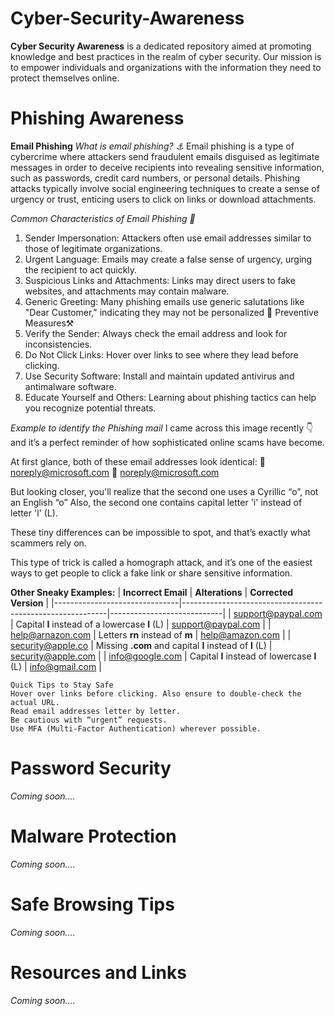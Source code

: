 # Cyber-Security-Awareness
**Cyber Security Awareness** is a dedicated repository aimed at promoting knowledge and best practices in the realm of cyber security. Our mission is to empower individuals and organizations with the information they need to protect themselves online.

# Phishing Awareness
**Email Phishing**
 _What is email phishing? ⚓_
Email phishing is a type of cybercrime where attackers send fraudulent emails disguised as legitimate messages in order to deceive recipients into revealing sensitive information, such as passwords, credit card numbers, or personal details. Phishing attacks typically involve social engineering techniques to create a sense of urgency or trust, enticing users to click on links or download attachments.

_Common Characteristics of Email Phishing 🧐_
1.	Sender Impersonation: Attackers often use email addresses similar to those of legitimate organizations.
2.	Urgent Language: Emails may create a false sense of urgency, urging the recipient to act quickly.
3.	Suspicious Links and Attachments: Links may direct users to fake websites, and attachments may contain malware.
4.	Generic Greeting: Many phishing emails use generic salutations like "Dear Customer," indicating they may not be personalized
	Preventive Measures⚒️
1.	Verify the Sender: Always check the email address and look for inconsistencies.
2.	Do Not Click Links: Hover over links to see where they lead before clicking.
3.	Use Security Software: Install and maintain updated antivirus and antimalware software.
4.	Educate Yourself and Others: Learning about phishing tactics can help you recognize potential threats.

_Example to identify the Phishing mail_
I came across this image recently 👇 and it’s a perfect reminder of how sophisticated online scams have become.

At first glance, both of these email addresses look identical:
📧 noreply@microsoft.com
📧 noreply@microsоft.com

But looking closer, you'll realize that the second one uses a Cyrillic “о”, not an English “o” Also, the second one contains capital letter 'i' instead of letter 'l' (L).

These tiny differences can be impossible to spot, and that’s exactly what scammers rely on.

This type of trick is called a homograph attack, and it’s one of the easiest ways to get people to click a fake link or share sensitive information.


**Other Sneaky Examples:**
| **Incorrect Email**            | **Alterations**                                             | **Corrected Version**      |
|-------------------------------|-----------------------------------------------------------|----------------------------|
| support@paypaI.com           | Capital **I** instead of a lowercase **l** (L)           | support@paypal.com         |
| help@arnazon.com             | Letters **rn** instead of **m**                           | help@amazon.com            |
| security@appIe.co            | Missing **.com** and capital **I** instead of **l** (L)   | security@apple.com         |
| info@googIe.com              | Capital **I** instead of lowercase **l** (L)              | info@gmail.com             |


	Quick Tips to Stay Safe
	Hover over links before clicking. Also ensure to double-check the actual URL.
	Read email addresses letter by letter.
	Be cautious with “urgent” requests.
	Use MFA (Multi-Factor Authentication) wherever possible.


# Password Security
*Coming soon....*
# Malware Protection
*Coming soon....*
# Safe Browsing Tips
*Coming soon....*
# Resources and Links
*Coming soon....*
